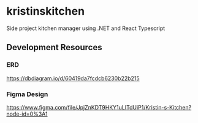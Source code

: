 # kristinskitchen
Side project kitchen manager using .NET and React Typescript

## Development Resources
### ERD
https://dbdiagram.io/d/60419da7fcdcb6230b22b215
### Figma Design
https://www.figma.com/file/JpjZnKDT9HKY1uLITdUiP1/Kristin-s-Kitchen?node-id=0%3A1